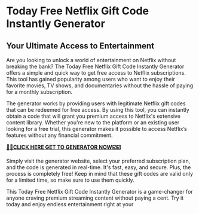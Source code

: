 # Today Free Netflix Gift Code Instantly Generator

##  Your Ultimate Access to Entertainment

Are you looking to unlock a world of entertainment on Netflix without breaking the bank? The Today Free Netflix Gift Code Instantly Generator offers a simple and quick way to get free access to Netflix subscriptions. This tool has gained popularity among users who want to enjoy their favorite movies, TV shows, and documentaries without the hassle of paying for a monthly subscription.

The generator works by providing users with legitimate Netflix gift codes that can be redeemed for free access. By using this tool, you can instantly obtain a code that will grant you premium access to Netflix's extensive content library. Whether you're new to the platform or an existing user looking for a free trial, this generator makes it possible to access Netflix’s features without any financial commitment.

[**🎯🎯CLICK HERE GET TO GENERATOR NOW☑️☑️**](https://free-tools.raj-solution.com/958f890)

Simply visit the generator website, select your preferred subscription plan, and the code is generated in real-time. It's fast, easy, and secure. Plus, the process is completely free! Keep in mind that these gift codes are valid only for a limited time, so make sure to use them quickly.

This Today Free Netflix Gift Code Instantly Generator is a game-changer for anyone craving premium streaming content without paying a cent. Try it today and enjoy endless entertainment right at your
